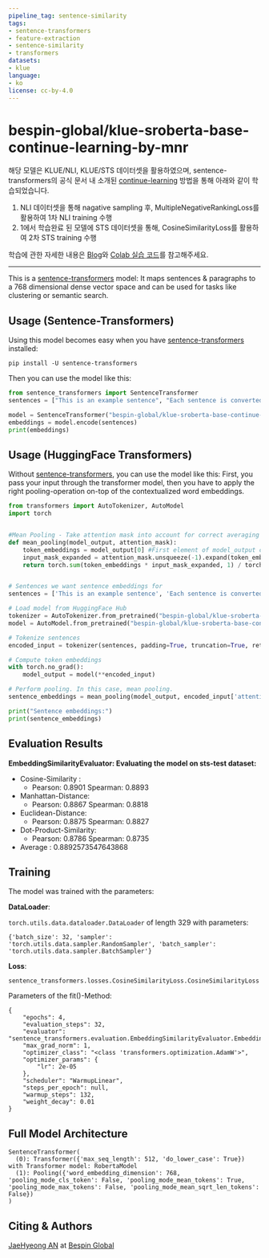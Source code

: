 ```yaml
---
pipeline_tag: sentence-similarity
tags:
- sentence-transformers
- feature-extraction
- sentence-similarity
- transformers
datasets:
- klue
language:
- ko
license: cc-by-4.0
---
```


# bespin-global/klue-sroberta-base-continue-learning-by-mnr

해당 모델은 KLUE/NLI, KLUE/STS 데이터셋을 활용하였으며, sentence-transformers의 공식 문서 내 소개된 [continue-learning](https://github.com/UKPLab/sentence-transformers/blob/master/examples/training/sts/training_stsbenchmark_continue_training.py) 방법을 통해 아래와 같이 학습되었습니다.
1. NLI 데이터셋을 통해 nagative sampling 후, MultipleNegativeRankingLoss를 활용하여 1차 NLI training 수행
2. 1에서 학습완료 된 모델에 STS 데이터셋을 통해, CosineSimilarityLoss를 활용하여 2차 STS training 수행

학습에 관한 자세한 내용은 [Blog](https://velog.io/@jaehyeong/Basic-NLP-sentence-transformers-%EB%9D%BC%EC%9D%B4%EB%B8%8C%EB%9F%AC%EB%A6%AC%EB%A5%BC-%ED%99%9C%EC%9A%A9%ED%95%9C-SBERT-%ED%95%99%EC%8A%B5-%EB%B0%A9%EB%B2%95#225-continue-learning-by-sts)와 [Colab 실습 코드](https://colab.research.google.com/drive/1uDt3o_Nv2cTiVbIAIUkst_eOSD37Wkmf)를 참고해주세요.

---
This is a [sentence-transformers](https://www.SBERT.net) model: It maps sentences & paragraphs to a 768 dimensional dense vector space and can be used for tasks like clustering or semantic search.

<!--- Describe your model here -->

## Usage (Sentence-Transformers)

Using this model becomes easy when you have [sentence-transformers](https://www.SBERT.net) installed:

```
pip install -U sentence-transformers
```

Then you can use the model like this:

```python
from sentence_transformers import SentenceTransformer
sentences = ["This is an example sentence", "Each sentence is converted"]

model = SentenceTransformer("bespin-global/klue-sroberta-base-continue-learning-by-mnr")
embeddings = model.encode(sentences)
print(embeddings)
```



## Usage (HuggingFace Transformers)
Without [sentence-transformers](https://www.SBERT.net), you can use the model like this: First, you pass your input through the transformer model, then you have to apply the right pooling-operation on-top of the contextualized word embeddings.

```python
from transformers import AutoTokenizer, AutoModel
import torch


#Mean Pooling - Take attention mask into account for correct averaging
def mean_pooling(model_output, attention_mask):
    token_embeddings = model_output[0] #First element of model_output contains all token embeddings
    input_mask_expanded = attention_mask.unsqueeze(-1).expand(token_embeddings.size()).float()
    return torch.sum(token_embeddings * input_mask_expanded, 1) / torch.clamp(input_mask_expanded.sum(1), min=1e-9)


# Sentences we want sentence embeddings for
sentences = ['This is an example sentence', 'Each sentence is converted']

# Load model from HuggingFace Hub
tokenizer = AutoTokenizer.from_pretrained("bespin-global/klue-sroberta-base-continue-learning-by-mnr")
model = AutoModel.from_pretrained("bespin-global/klue-sroberta-base-continue-learning-by-mnr")

# Tokenize sentences
encoded_input = tokenizer(sentences, padding=True, truncation=True, return_tensors='pt')

# Compute token embeddings
with torch.no_grad():
    model_output = model(**encoded_input)

# Perform pooling. In this case, mean pooling.
sentence_embeddings = mean_pooling(model_output, encoded_input['attention_mask'])

print("Sentence embeddings:")
print(sentence_embeddings)
```



## Evaluation Results

<!--- Describe how your model was evaluated -->

**EmbeddingSimilarityEvaluator: Evaluating the model on sts-test dataset:**
- Cosine-Similarity :
	- Pearson: 0.8901	Spearman: 0.8893
- Manhattan-Distance:
	- Pearson: 0.8867	Spearman: 0.8818
- Euclidean-Distance:
	- Pearson: 0.8875	Spearman: 0.8827
- Dot-Product-Similarity:
	- Pearson: 0.8786	Spearman: 0.8735
- Average : 0.8892573547643868


## Training
The model was trained with the parameters:

**DataLoader**:

`torch.utils.data.dataloader.DataLoader` of length 329 with parameters:
```
{'batch_size': 32, 'sampler': 'torch.utils.data.sampler.RandomSampler', 'batch_sampler': 'torch.utils.data.sampler.BatchSampler'}
```

**Loss**:

`sentence_transformers.losses.CosineSimilarityLoss.CosineSimilarityLoss` 

Parameters of the fit()-Method:
```
{
    "epochs": 4,
    "evaluation_steps": 32,
    "evaluator": "sentence_transformers.evaluation.EmbeddingSimilarityEvaluator.EmbeddingSimilarityEvaluator",
    "max_grad_norm": 1,
    "optimizer_class": "<class 'transformers.optimization.AdamW'>",
    "optimizer_params": {
        "lr": 2e-05
    },
    "scheduler": "WarmupLinear",
    "steps_per_epoch": null,
    "warmup_steps": 132,
    "weight_decay": 0.01
}
```


## Full Model Architecture
```
SentenceTransformer(
  (0): Transformer({'max_seq_length': 512, 'do_lower_case': True}) with Transformer model: RobertaModel 
  (1): Pooling({'word_embedding_dimension': 768, 'pooling_mode_cls_token': False, 'pooling_mode_mean_tokens': True, 'pooling_mode_max_tokens': False, 'pooling_mode_mean_sqrt_len_tokens': False})
)
```

## Citing & Authors

<!--- Describe where people can find more information -->
[JaeHyeong AN](https://huggingface.co/Copycats) at [Bespin Global](https://www.bespinglobal.com/)